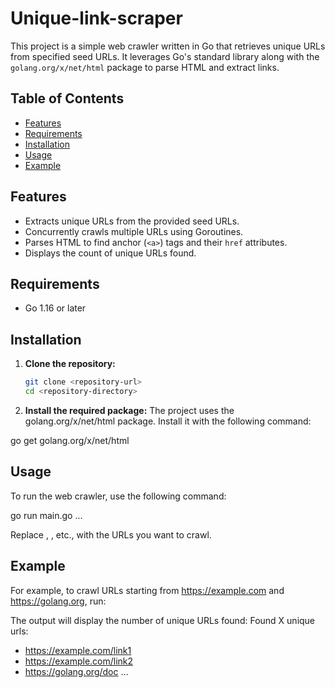 # Unique-link-scraper

This project is a simple web crawler written in Go that retrieves unique URLs from specified seed URLs. It leverages Go's standard library along with the `golang.org/x/net/html` package to parse HTML and extract links.

## Table of Contents

- [Features](#features)
- [Requirements](#requirements)
- [Installation](#installation)
- [Usage](#usage)
- [Example](#example)

## Features

- Extracts unique URLs from the provided seed URLs.
- Concurrently crawls multiple URLs using Goroutines.
- Parses HTML to find anchor (`<a>`) tags and their `href` attributes.
- Displays the count of unique URLs found.

## Requirements

- Go 1.16 or later

## Installation

1. **Clone the repository:**

   ```bash
   git clone <repository-url>
   cd <repository-directory>


2.	**Install the required package:**
The project uses the golang.org/x/net/html package. Install it with the following command:

go get golang.org/x/net/html

## Usage

To run the web crawler, use the following command:

go run main.go <seed-url-1> <seed-url-2> ...

Replace <seed-url-1>, <seed-url-2>, etc., with the URLs you want to crawl.

## Example
For example, to crawl URLs starting from https://example.com and https://golang.org, run:

The output will display the number of unique URLs found:
Found X unique urls:
 - https://example.com/link1
 - https://example.com/link2
 - https://golang.org/doc
 ...